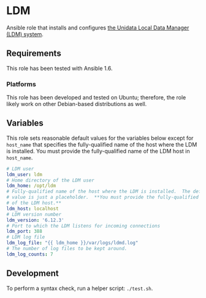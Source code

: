 LDM
===

Ansible role that installs and configures [the Unidata Local Data Manager (LDM)
system](http://www.unidata.ucar.edu/software/ldm/).


## Requirements

This role has been tested with Ansible 1.6.


### Platforms

This role has been developed and tested on Ubuntu; therefore, the role likely
work on other Debian-based distributions as well.


## Variables

This role sets reasonable default values for the variables below except for
`host_name` that specifies the fully-qualified name of the host where the LDM
is installed.  You must provide the fully-qualified name of the LDM host in
`host_name`.

```yaml
# LDM user
ldm_user: ldm
# Home directory of the LDM user
ldm_home: /opt/ldm
# Fully-qualified name of the host where the LDM is installed.  The default
# value is just a placeholder.  **You must provide the fully-qualified name
# of the LDM host.**
ldm_host: localhost
# LDM version number
ldm_version: '6.12.3'
# Port to which the LDM listens for incoming connections
ldm_port: 388
# LDM log file
ldm_log_file: "{{ ldm_home }}/var/logs/ldmd.log"
# The number of log files to be kept around.
ldm_log_counts: 7
```


## Development

To perform a syntax check, run a helper script: `./test.sh`.
